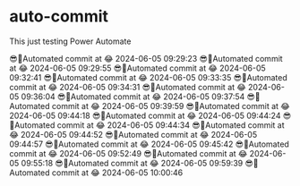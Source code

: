 # auto-commit
This just testing Power Automate

😎🌲Automated commit at 😂 2024-06-05 09:29:23
😎🌲Automated commit at 😂 2024-06-05 09:29:55
😎🌲Automated commit at 😂 2024-06-05 09:32:41
😎🌲Automated commit at 😂 2024-06-05 09:33:35
😎🌲Automated commit at 😂 2024-06-05 09:34:31
😎🌲Automated commit at 😂 2024-06-05 09:36:04
😎🌲Automated commit at 😂 2024-06-05 09:37:54
😎🌲Automated commit at 😂 2024-06-05 09:39:59
😎🌲Automated commit at 😂 2024-06-05 09:44:18
😎🌲Automated commit at 😂 2024-06-05 09:44:24
😎🌲Automated commit at 😂 2024-06-05 09:44:34
😎🌲Automated commit at 😂 2024-06-05 09:44:52
😎🌲Automated commit at 😂 2024-06-05 09:44:57
😎🌲Automated commit at 😂 2024-06-05 09:45:42
😎🌲Automated commit at 😂 2024-06-05 09:52:49
😎🌲Automated commit at 😂 2024-06-05 09:55:18
😎🌲Automated commit at 😂 2024-06-05 09:59:39
😎🌲Automated commit at 😂 2024-06-05 10:00:46
